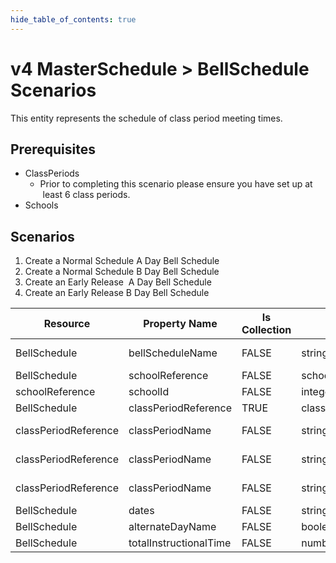 ```yaml
---
hide_table_of_contents: true
---
```


# v4 MasterSchedule > BellSchedule Scenarios

This entity represents the schedule of class period meeting times.

## Prerequisites

* ClassPeriods
  * Prior to completing this scenario please ensure you have set up at  least 6
    class periods.
* Schools

## Scenarios

1. Create a Normal Schedule A Day Bell Schedule
2. Create a Normal Schedule B Day Bell Schedule
3. Create an Early Release  A Day Bell Schedule
4. Create an Early Release B Day Bell Schedule

| Resource             | Property Name        | Is Collection | Data Type            | Required / Optional | Scenario 1: POST | Scenario 2: POST | Scenario 3: POST | Scenario 4: POST |
| -------------------- | -------------------- | ------------- | -------------------- | ------------------- | ------------------ | ------------------ | ------------------ | ------------------ |
| BellSchedule         | bellScheduleName     | FALSE         | string               | REQUIRED            | Normal Schedule A  | Normal Schedule B  | Early Release A    | Early Release B    |
| BellSchedule         | schoolReference      | FALSE         | schoolReference      | REQUIRED            |                    |                    |                    |                    |
| schoolReference      | schoolId             | FALSE         | integer              | REQUIRED            | 255901107          | 255901107          | 255901107          | 255901107          |
| BellSchedule         | classPeriodReference | TRUE          | classPeriodReference | REQUIRED            |                    |                    |                    |                    |
| classPeriodReference | classPeriodName      | FALSE         | string               | REQUIRED            | Class Period 1     | Class Period 4     | Class Period 1     | Class Period 4     |
| classPeriodReference | classPeriodName      | FALSE         | string               | REQUIRED            | Class Period 2     | Class Period 5     | Class Period 2     | Class Period 5     |
| classPeriodReference | classPeriodName      | FALSE         | string               | REQUIRED            | Class Period 3     | Class Period 6     |                    |                    |
| BellSchedule         | dates                | FALSE         | string               | OPTIONAL            |                    |                    |                    |                    |
| BellSchedule         | alternateDayName     | FALSE         | boolean              | REQUIRED            | A                  | B                  | A                  | B                  |
| BellSchedule         | totalInstructionalTime| FALSE        | number               | OPTIONAL            |                    |                    |                    |                    |
